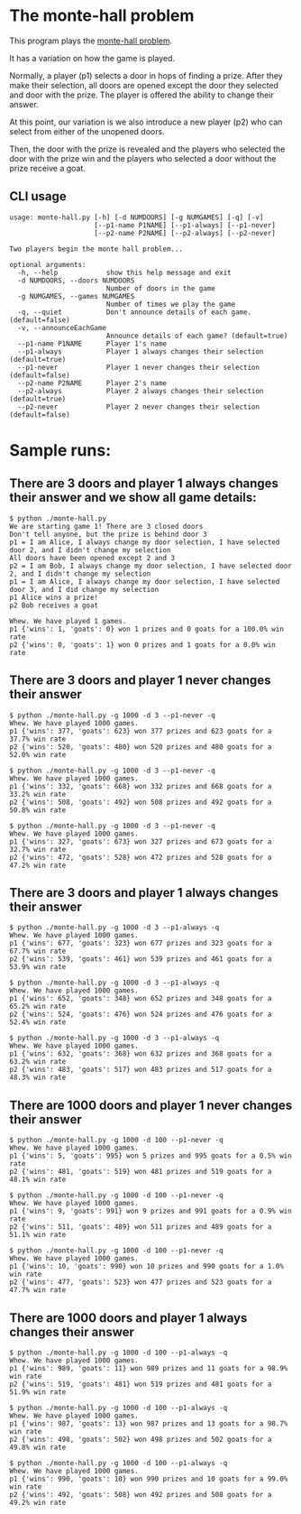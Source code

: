 # The monte-hall problem
This program plays the [monte-hall problem](https://en.wikipedia.org/wiki/Monty_Hall_problem).

It has a variation on how the game is played.

Normally, a player (p1) selects a door in hops of finding a prize.
After they make their selection, all doors are opened except the door they selected and door with the prize.
The player is offered the ability to change their answer.

At this point, our variation is we also introduce a new player (p2) who can select from either of the unopened doors.

Then, the door with the prize is revealed and the players who selected the door with the prize win
and the players who selected a door without the prize receive a goat.

## CLI usage
```
usage: monte-hall.py [-h] [-d NUMDOORS] [-g NUMGAMES] [-q] [-v]
                     [--p1-name P1NAME] [--p1-always] [--p1-never]
                     [--p2-name P2NAME] [--p2-always] [--p2-never]

Two players begin the monte hall problem...

optional arguments:
  -h, --help            show this help message and exit
  -d NUMDOORS, --doors NUMDOORS
                        Number of doors in the game
  -g NUMGAMES, --games NUMGAMES
                        Number of times we play the game
  -q, --quiet           Don't announce details of each game. (default=false)
  -v, --announceEachGame
                        Announce details of each game? (default=true)
  --p1-name P1NAME      Player 1's name
  --p1-always           Player 1 always changes their selection (default=true)
  --p1-never            Player 1 never changes their selection (default=false)
  --p2-name P2NAME      Player 2's name
  --p2-always           Player 2 always changes their selection (default=true)
  --p2-never            Player 2 never changes their selection (default=false)
```


# Sample runs:

## There are 3 doors and player 1 always changes their answer and we show all game details:
```
$ python ./monte-hall.py
We are starting game 1! There are 3 closed doors
Don't tell anyone, but the prize is behind door 3
p1 = I am Alice, I always change my door selection, I have selected door 2, and I didn't change my selection
All doors have been opened except 2 and 3
p2 = I am Bob, I always change my door selection, I have selected door 2, and I didn't change my selection
p1 = I am Alice, I always change my door selection, I have selected door 3, and I did change my selection
p1 Alice wins a prize!
p2 Bob receives a goat

Whew. We have played 1 games.
p1 {'wins': 1, 'goats': 0} won 1 prizes and 0 goats for a 100.0% win rate
p2 {'wins': 0, 'goats': 1} won 0 prizes and 1 goats for a 0.0% win rate
```

## There are 3 doors and player 1 never changes their answer
```
$ python ./monte-hall.py -g 1000 -d 3 --p1-never -q
Whew. We have played 1000 games.
p1 {'wins': 377, 'goats': 623} won 377 prizes and 623 goats for a 37.7% win rate
p2 {'wins': 520, 'goats': 480} won 520 prizes and 480 goats for a 52.0% win rate
```

```
$ python ./monte-hall.py -g 1000 -d 3 --p1-never -q
Whew. We have played 1000 games.
p1 {'wins': 332, 'goats': 668} won 332 prizes and 668 goats for a 33.2% win rate
p2 {'wins': 508, 'goats': 492} won 508 prizes and 492 goats for a 50.8% win rate
```

```
$ python ./monte-hall.py -g 1000 -d 3 --p1-never -q
Whew. We have played 1000 games.
p1 {'wins': 327, 'goats': 673} won 327 prizes and 673 goats for a 32.7% win rate
p2 {'wins': 472, 'goats': 528} won 472 prizes and 528 goats for a 47.2% win rate
```

## There are 3 doors and player 1 always changes their answer
```
$ python ./monte-hall.py -g 1000 -d 3 --p1-always -q
Whew. We have played 1000 games.
p1 {'wins': 677, 'goats': 323} won 677 prizes and 323 goats for a 67.7% win rate
p2 {'wins': 539, 'goats': 461} won 539 prizes and 461 goats for a 53.9% win rate
```

```
$ python ./monte-hall.py -g 1000 -d 3 --p1-always -q
Whew. We have played 1000 games.
p1 {'wins': 652, 'goats': 348} won 652 prizes and 348 goats for a 65.2% win rate
p2 {'wins': 524, 'goats': 476} won 524 prizes and 476 goats for a 52.4% win rate
```

```
$ python ./monte-hall.py -g 1000 -d 3 --p1-always -q
Whew. We have played 1000 games.
p1 {'wins': 632, 'goats': 368} won 632 prizes and 368 goats for a 63.2% win rate
p2 {'wins': 483, 'goats': 517} won 483 prizes and 517 goats for a 48.3% win rate
```

## There are 1000 doors and player 1 never changes their answer
```
$ python ./monte-hall.py -g 1000 -d 100 --p1-never -q
Whew. We have played 1000 games.
p1 {'wins': 5, 'goats': 995} won 5 prizes and 995 goats for a 0.5% win rate
p2 {'wins': 481, 'goats': 519} won 481 prizes and 519 goats for a 48.1% win rate
```

```
$ python ./monte-hall.py -g 1000 -d 100 --p1-never -q
Whew. We have played 1000 games.
p1 {'wins': 9, 'goats': 991} won 9 prizes and 991 goats for a 0.9% win rate
p2 {'wins': 511, 'goats': 489} won 511 prizes and 489 goats for a 51.1% win rate
```

```
$ python ./monte-hall.py -g 1000 -d 100 --p1-never -q
Whew. We have played 1000 games.
p1 {'wins': 10, 'goats': 990} won 10 prizes and 990 goats for a 1.0% win rate
p2 {'wins': 477, 'goats': 523} won 477 prizes and 523 goats for a 47.7% win rate
```

## There are 1000 doors and player 1 always changes their answer
```
$ python ./monte-hall.py -g 1000 -d 100 --p1-always -q
Whew. We have played 1000 games.
p1 {'wins': 989, 'goats': 11} won 989 prizes and 11 goats for a 98.9% win rate
p2 {'wins': 519, 'goats': 481} won 519 prizes and 481 goats for a 51.9% win rate
```

```
$ python ./monte-hall.py -g 1000 -d 100 --p1-always -q
Whew. We have played 1000 games.
p1 {'wins': 987, 'goats': 13} won 987 prizes and 13 goats for a 98.7% win rate
p2 {'wins': 498, 'goats': 502} won 498 prizes and 502 goats for a 49.8% win rate
```

```
$ python ./monte-hall.py -g 1000 -d 100 --p1-always -q
Whew. We have played 1000 games.
p1 {'wins': 990, 'goats': 10} won 990 prizes and 10 goats for a 99.0% win rate
p2 {'wins': 492, 'goats': 508} won 492 prizes and 508 goats for a 49.2% win rate
```
